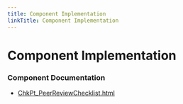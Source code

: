 ```yaml
---
title: Component Implementation
linkTitle: Component Implementation
---
```


# Component Implementation
### Component Documentation

- [ChkPt_PeerReviewChecklist.html](doc/ChkPt_PeerReviewChecklist.html)

